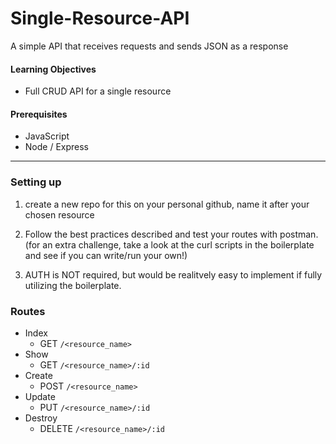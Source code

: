 # Single-Resource-API
A simple API that receives requests and sends JSON as a response


#### Learning Objectives

- Full CRUD API for a single resource

#### Prerequisites

- JavaScript
- Node / Express

---

### Setting up

1. create a new repo for this on your personal github, name it after your chosen resource

2. Follow the best practices described and test your routes with postman. (for an extra challenge, take a look at the curl scripts in the boilerplate and see if you can write/run your own!)

3. AUTH is NOT required, but would be realitvely easy to implement if fully utilizing the boilerplate.

### Routes

- Index
  - GET `/<resource_name>`<br>
- Show
  - GET `/<resource_name>/:id`<br>
- Create
  - POST `/<resource_name>`<br>
- Update
  - PUT `/<resource_name>/:id`<br>
- Destroy
  - DELETE `/<resource_name>/:id`<br>

